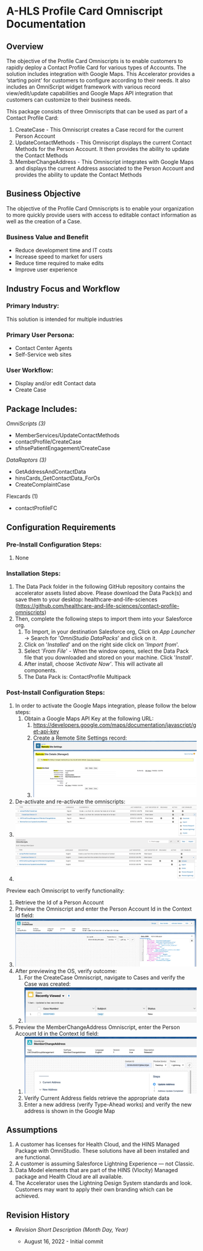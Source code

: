 <h1>A-HLS Profile Card Omniscript Documentation</h1>

<h2>Overview</h2>

The objective of the Profile Card Omniscripts is to enable customers to rapidly deploy a Contact Profile Card for various types of Accounts.  The solution includes integration with Google Maps.  This Accelerator provides a ‘starting point’ for customers to configure according to their needs. It also includes an OmniScript widget framework with various record view/edit/update capabilities and Google Maps API integration that customers can customize to their business needs. 

This package consists of three Omniscripts that can be used as part of a Contact Profile Card:

1. CreateCase - This Omniscript creates a Case record for the current Person Account
2. UpdateContactMethods - This Omniscript displays the current Contact Methods for the Person Account.  It then provides the ability to update the Contact Methods
3. MemberChangeAddress - This Omniscript integrates with Google Maps and displays the current Address associated to the Person Account and provides the ability to update the Contact Methods


<h2>Business Objective</h2>

The objective of the Profile Card Omniscripts is to enable your organization to more quickly provide users with access to editable contact information as well as the creation of a Case.

<h3>Business Value and Benefit</h3>

* Reduce development time and IT costs
* Increase speed to market for users
* Reduce time required to make edits 
* Improve user experience


<h2>Industry Focus and Workflow</h2>

<h3>Primary Industry:</h3>

This solution is intended for multiple industries

<h3>Primary User Persona:</h3>

* Contact Center Agents
* Self-Service web sites

<h3>User Workflow:</h3>

* Display and/or edit Contact data
* Create Case


<h2>Package Includes:</h2>

*OmniScripts (3)*

* MemberServices/UpdateContactMethods 
* contactProfile/CreateCase 
* sfihsePatientEngagement/CreateCase 

*DataRaptors (3)*

* GetAddressAndContactData
* hinsCards_GetContactData_ForOs
* CreateComplaintCase

Flexcards (1)

* contactProfileFC


<h2>Configuration Requirements</h2>

<h3>Pre-Install Configuration Steps:</h3>

1. None

<h3>Installation Steps:</h3>

1. The Data Pack folder in the following GitHub repository contains the accelerator assets listed above. Please download the Data Pack(s) and save them to your desktop: healthcare-and-life-sciences (https://github.com/healthcare-and-life-sciences/contact-profile-omniscripts)
2. Then, complete the following steps to import them into your Salesforce org.
    1. To Import, in your destination Salesforce org, Click on *App Launcher* → Search for '*OmniStudio DataPacks*' and click on it.
    2. Click on '*Installed*' and on the right side click on '*Import from*'.
    3. Select '*From File*' - When the window opens, select the Data Pack file that you downloaded and stored on your machine. Click '*Install*'.
    4. After install, choose *‘Activate Now’*. This will activate all components. 
    5. The Data Pack is: ContactProfile Multipack 

<h3>Post-Install Configuration Steps:</h3>

1. In order to activate the Google Maps integration, please follow the below steps:
    1. Obtain a Google Maps API Key at the following URL: 
        1. https://developers.google.com/maps/documentation/javascript/get-api-key
        2. Create a Remote Site Settings record:
        3. ![](/images/firstimage.png)
2. De-activate and re-activate the omniscripts:
3. ![](/images/secondimage.png)
4. ![](/images/thirdimage.png)


Preview each Omniscript to verify functionality:

1. Retrieve the Id of a Person Account
2. Preview the Omniscript and enter the Person Account Id in the Context Id field:
3. ![](/images/fourthimage.png)
4. After previewing the OS, verify outcome:
    1. For the CreateCase Omniscript, navigate to Cases and verify the Case was created:
    2. ![](/images/fifthimage.png)
5. Preview the MemberChangeAddress Omniscript, enter the Person Account Id in the Context Id field:
    1. ![](/images/sixthimage.png)
    2. Verify Current Address fields retrieve the appropriate data
    3. Enter a new address (verify Type-Ahead works) and verify the new address is shown in the Google Map

<h2>Assumptions</h2>

1. A customer has licenses for Health Cloud, and the HINS Managed Package with OmniStudio. These solutions have all been installed and are functional.
2. A customer is assuming Salesforce Lightning Experience — not Classic.
3. Data Model elements that are part of the HINS (Vlocity) Managed package and Health Cloud are all available.
4. The Accelerator uses the Lightning Design System standards and look. Customers may want to apply their own branding which can be achieved.


<h2>Revision History</h2>

* *Revision Short Description (Month Day, Year)*

    * August 16, 2022 - Initial commit

